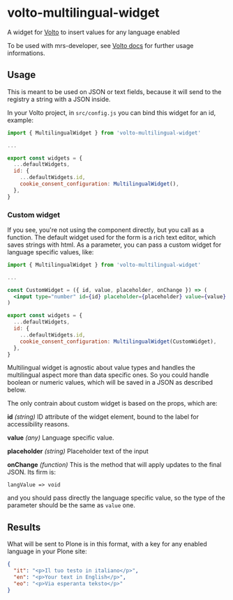 # volto-multilingual-widget

A widget for [Volto](https://github.com/plone/volto) to insert values for any language enabled

To be used with mrs-developer, see [Volto docs](https://docs.voltocms.com/customizing/add-ons/) for further usage informations.

## Usage

This is meant to be used on JSON or text fields, because it will send to the registry a string with a JSON inside.

In your Volto project, in `src/config.js` you can bind this widget for an id, example:

```js
import { MultilingualWidget } from 'volto-multilingual-widget'

...

export const widgets = {
  ...defaultWidgets,
  id: {
    ...defaultWidgets.id,
    cookie_consent_configuration: MultilingualWidget(),
  },
}
```

### Custom widget

If you see, you're not using the component directly, but you call as a function.
The default widget used for the form is a rich text editor, which saves strings with html.
As a parameter, you can pass a custom widget for language specific values, like:

```jsx
import { MultilingualWidget } from 'volto-multilingual-widget'

...

const CustomWidget = ({ id, value, placeholder, onChange }) => (
  <input type="number" id={id} placeholder={placeholder} value={value} onChange={onChange} />
)

export const widgets = {
  ...defaultWidgets,
  id: {
    ...defaultWidgets.id,
    cookie_consent_configuration: MultilingualWidget(CustomWidget),
  },
}
```

Multilingual widget is agnostic about value types and handles the multilingual aspect more than data specific ones.
So you could handle boolean or numeric values, which will be saved in a JSON as described below.

The only contrain about custom widget is based on the props, which are:

**id** _(string)_
ID attribute of the widget element, bound to the label for accessibility reasons.

**value** _(any)_
Language specific value.

**placeholder** _(string)_
Placeholder text of the input

**onChange** _(function)_
This is the method that will apply updates to the final JSON.
Its firm is:

`langValue => void`

and you should pass directly the language specific value, so the type of the parameter should be the same as `value` one.

## Results

What will be sent to Plone is in this format, with a key for any enabled language in your Plone site:

```json
{
  "it": "<p>Il tuo testo in italiano</p>",
  "en": "<p>Your text in English</p>",
  "eo": "<p>Via esperanta teksto</p>"
}
```
